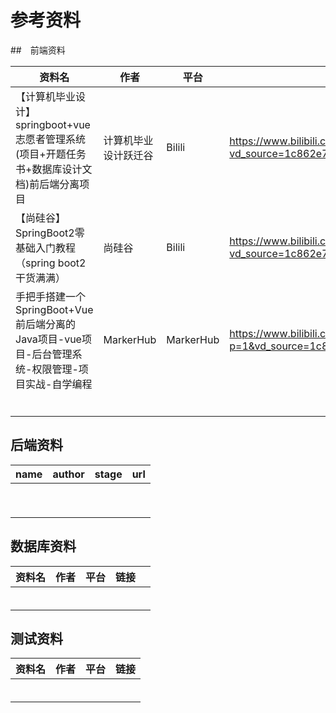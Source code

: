 # 参考资料

##　前端资料

| 资料名                                      | 作者         | 平台        | 链接                                       |
| ---------------------------------------- | ---------- | --------- | ---------------------------------------- |
| 【计算机毕业设计】springboot+vue志愿者管理系统(项目+开题任务书+数据库设计文档)前后端分离项目 | 计算机毕业设计跃迁谷 | Bilili    | https://www.bilibili.com/video/av850919144/?vd_source=1c862e75b2fd40ead63b300083fb9ebc |
| 【尚硅谷】SpringBoot2零基础入门教程（spring boot2干货满满） | 尚硅谷        | Bilili    | https://www.bilibili.com/video/BV19K4y1L7MT?vd_source=1c862e75b2fd40ead63b300083fb9ebc |
| 手把手搭建一个SpringBoot+Vue前后端分离的Java项目-vue项目-后台管理系统-权限管理-项目实战-自学编程 | MarkerHub  | MarkerHub | https://www.bilibili.com/video/BV17U4y1f7xh?p=1&vd_source=1c862e75b2fd40ead63b300083fb9ebc |
|                                          |            |           |                                          |
|                                          |            |           |                                          |
|                                          |            |           |                                          |
|                                          |            |           |                                          |
|                                          |            |           |                                          |
|                                          |            |           |                                          |

## 后端资料

| name | author | stage | url  |
| ---- | ------ | ----- | ---- |
|      |        |       |      |
|      |        |       |      |
|      |        |       |      |
|      |        |       |      |
|      |        |       |      |
|      |        |       |      |
|      |        |       |      |
|      |        |       |      |
|      |        |       |      |

## 数据库资料

| 资料名  | 作者   | 平台   | 链接   |      |
| ---- | ---- | ---- | ---- | ---- |
|      |      |      |      |      |
|      |      |      |      |      |
|      |      |      |      |      |
|      |      |      |      |      |
|      |      |      |      |      |
|      |      |      |      |      |



## 测试资料

| 资料名  | 作者   | 平台   | 链接   |
| ---- | ---- | ---- | ---- |
|      |      |      |      |
|      |      |      |      |
|      |      |      |      |
|      |      |      |      |
|      |      |      |      |
|      |      |      |      |

